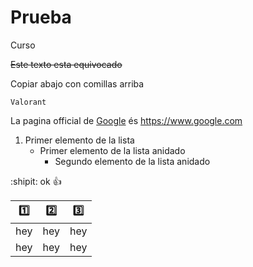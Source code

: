 # Prueba
Curso

~~Este texto esta equivocado~~

Copiar abajo con comillas arriba
```
Valorant
```
La pagina official de [Google](https://www.google.com) és https://www.google.com
1.  Primer elemento de la lista
    - Primer elemento de la lista anidado
       - Segundo elemento de la lista anidado

:shipit: ok :+1:

| :one: | :two: | :three: |
| ------------- | ------------- | ------------- |
| hey | hey | hey |
| hey | hey | hey |
